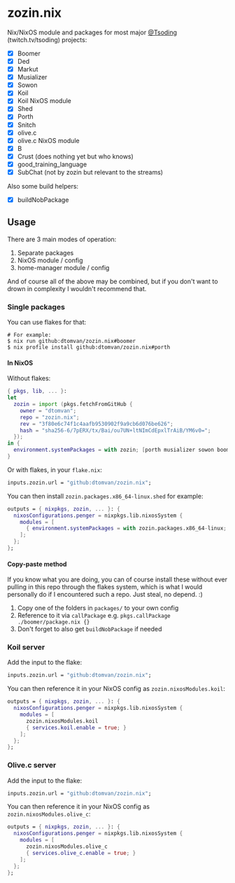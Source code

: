 # zozin.nix

Nix/NixOS module and packages for most major [@Tsoding](https://github.com/tsoding) (twitch.tv/tsoding) projects:
- [x] Boomer
- [x] Ded
- [x] Markut
- [x] Musializer
- [x] Sowon
- [x] Koil
- [x] Koil NixOS module
- [x] Shed
- [x] Porth
- [x] Snitch
- [x] olive.c
- [x] olive.c NixOS module
- [x] B
- [x] Crust (does nothing yet but who knows)
- [x] good_training_language
- [x] SubChat (not by zozin but relevant to the streams)

Also some build helpers:
- [x] buildNobPackage

## Usage
There are 3 main modes of operation:
1. Separate packages
2. NixOS module / config
3. home-manager module / config

And of course all of the above may be combined, but if you don't want to drown
in complexity I wouldn't recommend that.

### Single packages
You can use flakes for that:

```ShellSession
# For example:
$ nix run github:dtomvan/zozin.nix#boomer
$ nix profile install github:dtomvan/zozin.nix#porth
```

#### In NixOS
Without flakes:

```nix
{ pkgs, lib, ... }: 
let
  zozin = import (pkgs.fetchFromGitHub {
    owner = "dtomvan";
    repo = "zozin.nix";
    rev = "3f80e6c74f1c4aafb9530902f9a9cb6d076be626";
    hash = "sha256-6/7pERX/tx/Bai/ou7UN+ltNImCdEpxlTrAiB/YM6v0=";
  });
in {
  environment.systemPackages = with zozin; [porth musializer sowon boomer ded];
}
```

Or with flakes, in your `flake.nix`:
```nix
inputs.zozin.url = "github:dtomvan/zozin.nix";
```

You can then install `zozin.packages.x86_64-linux.shed` for example:

```nix
outputs = { nixpkgs, zozin, ... }: {
  nixosConfigurations.penger = nixpkgs.lib.nixosSystem {
    modules = [
      { environment.systemPackages = with zozin.packages.x86_64-linux; [ shed ]; }
    ];
  };
};
```

#### Copy-paste method
If you know what you are doing, you can of course install these without ever
pulling in this repo through the flakes system, which is what I would
personally do if I encountered such a repo. Just steal, no depend. :)

1. Copy one of the folders in `packages/` to your own config
2. Reference to it via `callPackage` e.g. `pkgs.callPackage ./boomer/package.nix {}`
3. Don't forget to also get `buildNobPackage` if needed

### Koil server
Add the input to the flake:
```nix
inputs.zozin.url = "github:dtomvan/zozin.nix";
```

You can then reference it in your NixOS config as `zozin.nixosModules.koil`:
```nix
outputs = { nixpkgs, zozin, ... }: {
  nixosConfigurations.penger = nixpkgs.lib.nixosSystem {
    modules = [
      zozin.nixosModules.koil
      { services.koil.enable = true; }
    ];
  };
};
```

### Olive.c server
Add the input to the flake:
```nix
inputs.zozin.url = "github:dtomvan/zozin.nix";
```

You can then reference it in your NixOS config as `zozin.nixosModules.olive_c`:
```nix
outputs = { nixpkgs, zozin, ... }: {
  nixosConfigurations.penger = nixpkgs.lib.nixosSystem {
    modules = [
      zozin.nixosModules.olive_c
      { services.olive_c.enable = true; }
    ];
  };
};
```
